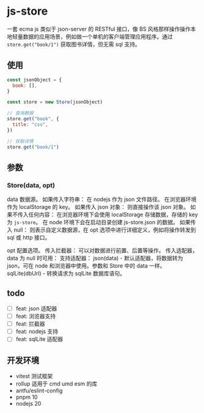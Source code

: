 # js-store

一套 ecma js 类似于 json-server 的 RESTful 接口，像 BS 风格那样操作操作本地轻量数据的应用场景，例如做一个单机的客户端管理应用程序。通过 `store.get("book/1")` 获取图书详情，但无需 sql 支持。

## 使用

``` js
const jsonObject = {
  book: [],
}

const store = new Store(jsonObject)

// 查询数据
store.get("book", {
  title: "css",
})

// 获取详情
store.get("book/1")


```


## 参数

### Store(data, opt)

data 数据源。
  如果传入字符串：
    在 nodejs 作为 json 文件路径。
    在浏览器环境作为 localStorage 的 key。
  如果传入 json 对象：
    则直接操作该 json 对象。
  如果不传入任何内容：
    在浏览器环境下会使用 localStorage 存储数据，存储的 key 为 `js-store`。
    在 node 环境下会在启动目录创建 js-store.json 的数据。
  如果传入 null：
    则表示自定义数据源，在 opt 选项中进行详细定义，例如将操作转发到 sql 或 http 接口。

opt 配置选项。
  传入拦截器：
    可以对数据进行前置、后置等操作。
  传入适配器，data 为 null 时可用：
    支持适配器：
      json(data) - 默认适配器，将数据转为 json，可在 node 和浏览器中使用。参数和 Store 中的 data 一样。
      sqlLite(dbUrl) - 转换请求为 sqlLite 数据库语句。

## todo
  - [ ] feat: json 适配器
  - [ ] feat: 浏览器支持
  - [ ] feat: 拦截器
  - [ ] feat: nodejs 支持
  - [ ] feat: sqlLite 适配器

## 开发环境

- vitest 测试框架
- rollup 适用于 cmd umd esm 的库
- antfu/eslint-config
- pnpm 10
- nodejs 20


